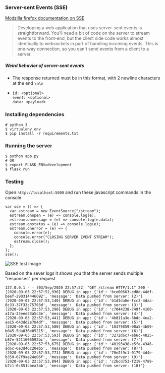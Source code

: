 ### Server-sent Events (SSE)

[Modzilla firefox documentation on SSE](https://developer.mozilla.org/en-US/docs/Web/API/Server-sent_events/Using_server-sent_events)

> Developing a web application that uses server-sent events is straightforward. You'll need a bit of code on the server to stream events to the front-end, but the client side code works almost identically to websockets in part of handling incoming events. This is one-way connection, so you can't send events from a client to a server.

##### Weird behavior of server-sent events
- The response returned must be in this format, with 2 newline characters at the end `\n\n`
- ```
  id: <optional>
  event: <optional>
  data: <payload>
  ```

### Installing dependencies
```
# python 3
$ virtualenv env
$ pip install -r requirements.txt
```

### Running the server
```
$ python app.py
# OR
$ export FLASK_ENV=development 
$ flask run
```

### Testing
Open `http://localhost:5000` and run these javascript commands in the console
```
var sse = () => {
  var estream = new EventSource("/stream");
  estream.onopen = (e) => console.log(e);
  estream.onmessage = (e) => console.log(e.data);
  estream.onstatus = (e) => console.log(e);
  estream.onerror = (e) => {
    console.error(e);
    console.error("CLOSING SERVER EVENT STREAM");
    estream.close();
  };
};
sse();
```
![SSE test image](./img/test_sse.png)

Based on the sever logs it shows you that the server sends multiple "responses" per request
```
127.0.0.1 - - [03/Sep/2020 22:57:52] "GET /stream HTTP/1.1" 200 -
[2020-09-03 22:57:52,936] DEBUG in app: {'id': 'bce00663-ed8d-44df-beef-290314446692', 'message': 'Data pushed from server: (2)'}
[2020-09-03 22:57:53,140] DEBUG in app: {'id': 'b1d1da6e-fcc3-4daa-8c33-37f33c75703d', 'message': 'Data pushed from server: (3)'}
[2020-09-03 22:57:53,290] DEBUG in app: {'id': 'c7044238-749f-4160-a17a-25eee33a5c3e', 'message': 'Data pushed from server: (4)'}
[2020-09-03 22:57:53,441] DEBUG in app: {'id': '4b811a3e-6bdc-4ea2-aa15-643dd2e784df', 'message': 'Data pushed from server: (5)'}
[2020-09-03 22:57:53,580] DEBUG in app: {'id': '18379859-08a5-4b09-b045-5da836e05215', 'message': 'Data pushed from server: (6)'}
[2020-09-03 22:57:53,593] DEBUG in app: {'id': '3272d6c7-eb6c-4825-b87e-5211605592bc', 'message': 'Data pushed from server: (7)'}
[2020-09-03 22:57:53,675] DEBUG in app: {'id': '40193438-e5fa-4346-ad6c-6e3d46c20eb5', 'message': 'Data pushed from server: (8)'}
[2020-09-03 22:57:53,771] DEBUG in app: {'id': '70e2f9c1-0179-4d4e-b350-67f9ae24e06f', 'message': 'Data pushed from server: (9)'}
[2020-09-03 22:57:53,894] DEBUG in app: {'id': 'c2bcd753-f219-4789-b7c1-6c851cbea3ab', 'message': 'Data pushed from server: (10)'}
```
